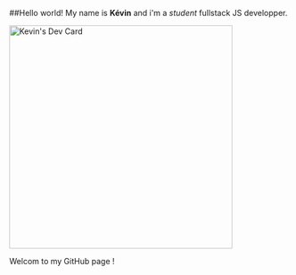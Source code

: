 ##Hello world! My name is <b>Kévin</b> and i'm a <i>student</i> fullstack JS developper.

<a href="https://app.daily.dev/Zoobie">
  <img 
       src="https://api.daily.dev/devcards/e61353f5b9024174a53ebf47a73cb835.png?r=k9h" 
       width="400" 
       alt="Kevin's Dev Card"
   />
</a>

Welcom to my GitHub page !
